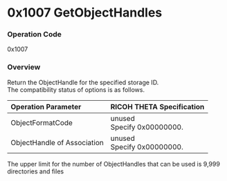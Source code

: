 # 0x1007 GetObjectHandles

### Operation Code

0x1007

### Overview

Return the ObjectHandle for the specified storage ID.  
The compatibility status of options is as follows.

| Operation Parameter | RICOH THETA Specification |
|:--|:--|
| ObjectFormatCode | unused<br>Specify 0x00000000. |
| ObjectHandle of Association | unused<br>Specify 0x00000000. |

The upper limit for the number of ObjectHandles that can be used is 9,999 directories and files
